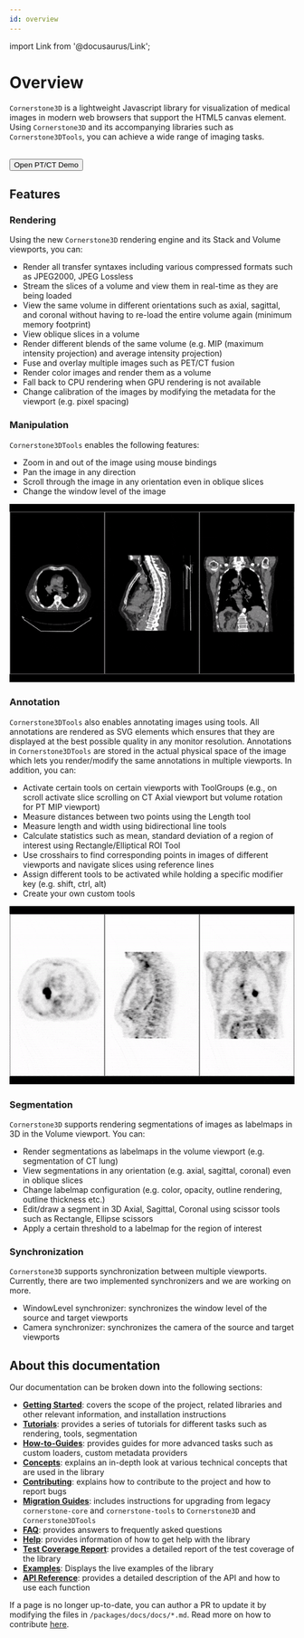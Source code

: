 ```yaml
---
id: overview
---
```


import Link from '@docusaurus/Link';


# Overview

`Cornerstone3D` is a lightweight Javascript library for visualization of medical images in modern web browsers that support the HTML5 canvas element.
Using `Cornerstone3D` and its accompanying libraries such as `Cornerstone3DTools`, you can achieve a wide range of imaging tasks.

<br/>

<Link target={"_blank"} to="/live-examples/petCT.html">
    <button id="open-ptct-button">
        Open PT/CT Demo
    </button>
</Link>

## Features

### Rendering

Using the new `Cornerstone3D` rendering engine and its Stack and Volume viewports, you can:

- Render all transfer syntaxes including various compressed formats such as JPEG2000, JPEG Lossless
- Stream the slices of a volume and view them in real-time as they are being loaded
- View the same volume in different orientations such as axial, sagittal, and coronal without having to re-load the entire volume again (minimum memory footprint)
- View oblique slices in a volume
- Render different blends of the same volume (e.g. MIP (maximum intensity projection) and average intensity projection)
- Fuse and overlay multiple images such as PET/CT fusion
- Render color images and render them as a volume
- Fall back to CPU rendering when GPU rendering is not available
- Change calibration of the images by modifying the metadata for the viewport (e.g. pixel spacing)


### Manipulation

`Cornerstone3DTools` enables the following features:

- Zoom in and out of the image using mouse bindings
- Pan the image in any direction
- Scroll through the image in any orientation even in oblique slices
- Change the window level of the image

![](../assets/overview-manipulation.gif)

### Annotation

`Cornerstone3DTools` also enables annotating images using tools. All annotations are
rendered as SVG elements which ensures that they are displayed at the best possible quality
in any monitor resolution. Annotations in `Cornerstone3DTools` are stored
in the actual physical space of the image which lets you render/modify the same annotations in multiple viewports.
In addition, you can:

- Activate certain tools on certain viewports with ToolGroups (e.g., on scroll activate slice scrolling on CT Axial viewport but volume rotation for PT MIP viewport)
- Measure distances between two points using the Length tool
- Measure length and width using bidirectional line tools
- Calculate statistics such as mean, standard deviation of a region of interest using Rectangle/Elliptical ROI Tool
- Use crosshairs to find corresponding points in images of different viewports and navigate slices using reference lines
- Assign different tools to be activated while holding a specific modifier key (e.g. shift, ctrl, alt)
- Create your own custom tools

![](../assets/overview-annotation.gif)

### Segmentation

`Cornerstone3D` supports rendering segmentations of images as labelmaps in 3D in the Volume viewport.
You can:

- Render segmentations as labelmaps in the volume viewport (e.g. segmentation of CT lung)
- View segmentations in any orientation (e.g. axial, sagittal, coronal) even in oblique slices
- Change labelmap configuration (e.g. color, opacity, outline rendering, outline thickness etc.)
- Edit/draw a segment in 3D Axial, Sagittal, Coronal using scissor tools such as Rectangle, Ellipse scissors
- Apply a certain threshold to a labelmap for the region of interest

### Synchronization

`Cornerstone3D` supports synchronization between multiple viewports. Currently, there
are two implemented synchronizers and we are working on more.

- WindowLevel synchronizer: synchronizes the window level of the source and target viewports
- Camera synchronizer: synchronizes the camera of the source and target viewports

## About this documentation

Our documentation can be broken down into the following sections:

- [**Getting Started**](/docs/category/getting-started): covers the scope of the project, related libraries and other relevant information, and installation instructions
- [**Tutorials**](/docs/category/tutorials): provides a series of tutorials for different tasks such as rendering, tools, segmentation
- [**How-to-Guides**](/docs/category/how-to-guides): provides guides for more advanced tasks such as custom loaders, custom metadata providers
- [**Concepts**](/docs/category/concepts): explains an in-depth look at various technical concepts that are used in the library
- [**Contributing**](/docs/category/contributing/): explains how to contribute to the project and how to report bugs
- [**Migration Guides**](/docs/migrationGuides): includes instructions for upgrading from legacy `cornerstone-core` and `cornerstone-tools` to `Cornerstone3D` and `Cornerstone3DTools`
- [**FAQ**](/docs/faq): provides answers to frequently asked questions
- [**Help**](/docs/help): provides information of how to get help with the library
- [**Test Coverage Report**](/test-coverage/): provides a detailed report of the test coverage of the library
- [**Examples**](/docs/examples): Displays the live examples of the library
- [**API Reference**](/api): provides a detailed description of the API and how to use each function

If a page is no longer up-to-date, you can author a PR to update it by modifying
the files in `/packages/docs/docs/*.md`. Read more on how to contribute [here](../contribute/pull-request.md).
